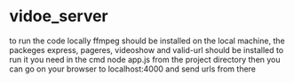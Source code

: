# vidoe_server

to run the code locally ffmpeg should be installed on the local machine,
the packeges express, pageres, videoshow and valid-url should be installed
to run it you need in the cmd node app.js from the project directory
then you can go on your browser to localhost:4000 and send urls from there
